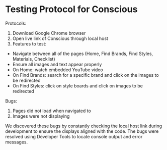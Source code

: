 # Testing Protocol for Conscious

Protocols:

1. Download Google Chrome browser 
2. Open live link of Conscious through local host
3. Features to test:   
*   Navigate between all of the pages (Home, Find Brands, Find Styles, Materials, Checklist)
*   Ensure all images and text appear properly
*   On Home: watch embedded YouTube video
*   On Find Brands: search for a specific brand and click on the images to be redirected 
*   On Find Styles: click on style boards and click on images to be redirected

Bugs:

1. Pages did not load when navigated to
2. Images were not displaying

We discovered these bugs by constantly checking the local host link during development to ensure the displays aligned with the code. The bugs were resolved using Developer Tools to locate console output and error messages. 
